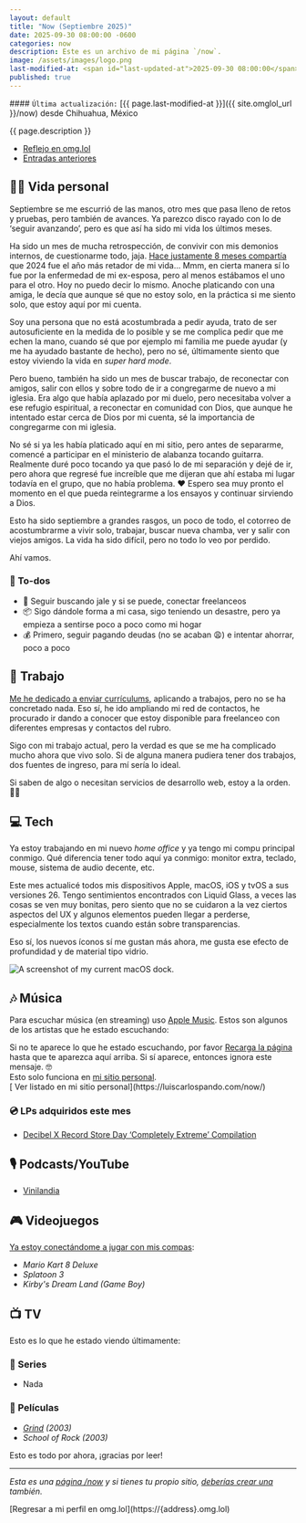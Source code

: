```yaml
---
layout: default
title: "Now (Septiembre 2025)"
date: 2025-09-30 08:00:00 -0600
categories: now
description: Este es un archivo de mi página `/now`.
image: /assets/images/logo.png
last-modified-at: <span id="last-updated-at">2025-09-30 08:00:00</span>
published: true
---
```


<div class="card last-updated my-3 text-center">
<div class="card-body rounded">
#### <code>Última actualización:</code> [{{ page.last-modified-at }}]({{ site.omglol_url }}/now) desde Chihuahua, México
</div>
</div>

<p class="text-center">{{ page.description }}</p>

<div class="text-center">
<ul class="list-inline">
<li class="list-inline-item">
<a class="btn btn-primary btn-sm" href="{{ site.omglol_url }}/now" rel="alternate">
<i class="fa-solid fa-heart"></i> Reflejo en omg.lol
</a>
</li>
<li class="list-inline-item">
<a class="btn btn-primary btn-sm" href="{{ site.url }}/category/now/">
<i class="fa-solid fa-list-ul"></i> Entradas anteriores
</a>
</li>
</ul>
</div>

## 👦🏻 Vida personal
Septiembre se me escurrió de las manos, otro mes que pasa lleno de retos y pruebas, pero también de avances. Ya parezco disco rayado con lo de ‘seguir avanzando’, pero es que así ha sido mi vida los últimos meses.

Ha sido un mes de mucha retrospección, de convivir con mis demonios internos, de cuestionarme todo, jaja. [Hace justamente 8 meses compartía](https://mijo.status.lol/6773f89949b5a) que 2024 fue el año más retador de mi vida... Mmm, en cierta manera sí lo fue por la enfermedad de mi ex-esposa, pero al menos estábamos el uno para el otro. Hoy no puedo decir lo mismo. Anoche platicando con una amiga, le decía que aunque sé que no estoy solo, en la práctica si me siento solo, que estoy aquí por mi cuenta.

Soy una persona que no está acostumbrada a pedir ayuda, trato de ser autosuficiente en la medida de lo posible y se me complica pedir que me echen la mano, cuando sé que por ejemplo mi familia me puede ayudar (y me ha ayudado bastante de hecho), pero no sé, últimamente siento que estoy viviendo la vida en *super hard mode*.

Pero bueno, también ha sido un mes de buscar trabajo, de reconectar con amigos, salir con ellos y sobre todo de ir a congregarme de nuevo a mi iglesia. Era algo que había aplazado por mi duelo, pero necesitaba volver a ese refugio espiritual, a reconectar en comunidad con Dios, que aunque he intentado estar cerca de Dios por mi cuenta, sé la importancia de congregarme con mi iglesia.

No sé si ya les había platicado aquí en mi sitio, pero antes de separarme, comencé a participar en el ministerio de alabanza tocando guitarra. Realmente duré poco tocando ya que pasó lo de mi separación y dejé de ir, pero ahora que regresé fue increíble que me dijeran que ahí estaba mi lugar todavía en el grupo, que no había problema. ❤️ Espero sea muy pronto el momento en el que pueda reintegrarme a los ensayos y continuar sirviendo a Dios.

Esto ha sido septiembre a grandes rasgos, un poco de todo, el cotorreo de acostumbrarme a vivir solo, trabajar, buscar nueva chamba, ver y salir con viejos amigos. La vida ha sido difícil, pero no todo lo veo por perdido.

Ahí vamos.

### 📝 To-dos
- 💼 Seguir buscando jale y si se puede, conectar freelanceos
- 📦 Sigo dándole forma a mi casa, sigo teniendo un desastre, pero ya empieza a sentirse poco a poco como mi hogar
- 💰 Primero, seguir pagando deudas (no se acaban 😩) e intentar ahorrar, poco a poco

## 💼 Trabajo

[Me he dedicado a enviar currículums](https://luiscarlospando.com/cv), aplicando a trabajos, pero no se ha concretado nada. Eso sí, he ido ampliando mi red de contactos, he procurado ir dando a conocer que estoy disponible para freelanceo con diferentes empresas y contactos del rubro.

Sigo con mi trabajo actual, pero la verdad es que se me ha complicado mucho ahora que vivo solo. Si de alguna manera pudiera tener dos trabajos, dos fuentes de ingreso, para mí sería lo ideal.

Si saben de algo o necesitan servicios de desarrollo web, estoy a la orden. 🙋‍♂️

## 💻 Tech
Ya estoy trabajando en mi nuevo *home office* y ya tengo mi compu principal conmigo. Qué diferencia tener todo aquí ya conmigo: monitor extra, teclado, mouse, sistema de audio decente, etc.

Este mes actualicé todos mis dispositivos Apple, macOS, iOS y tvOS a sus versiones 26. Tengo sentimientos encontrados con Liquid Glass, a veces las cosas se ven muy bonitas, pero siento que no se cuidaron a la vez ciertos aspectos del UX y algunos elementos pueden llegar a perderse, especialmente los textos cuando están sobre transparencias.

Eso sí, los nuevos íconos sí me gustan más ahora, me gusta ese efecto de profundidad y de material tipo vidrio.

<img class="img-fluid rounded" src="https://cdn.some.pics/mijo/68dbfc0bd831d.png" alt="A screenshot of my current macOS dock." />

<span id="musica"></span>
## 🎶 Música
Para escuchar música (en streaming) uso [Apple Music](https://music.apple.com/profile/luiscarlospando). Estos son algunos de los artistas que he estado escuchando:

<ul id="lastfm-top-artists"></ul>

<div class="card">
<div class="card-body rounded text-center">
Si no te aparece lo que he estado escuchando, por favor <a class="btn btn-primary btn-sm" href="javascript:void(0)" onclick="window.location.hash = 'musica'; location.reload(); return false;"><i class="fa-solid fa-rotate-right"></i> Recarga la página</a> hasta que te aparezca aquí arriba. Si sí aparece, entonces ignora este mensaje. 🤓
<br>
<span class="d-none">Esto solo funciona en <a href="https://luiscarlospando.com/now/">mi sitio personal</a>.</span>
</div>
</div>

<span class="omg-lol-now-page-element">
[<i class="fa-solid fa-up-right-from-square"></i> Ver listado en mi sitio personal](https://luiscarlospando.com/now/)
</span>

### 💿 LPs adquiridos este mes
- [Decibel X Record Store Day ‘Completely Extreme’ Compilation](https://www.decibelmagazine.com/2020/09/09/decibel-x-record-store-day-completely-extreme-compilation-arrives-october-30/)

## 🎙 Podcasts/YouTube
- [Vinilandia](https://www.youtube.com/@Vinilandiapodcast)

## 🎮 Videojuegos
[Ya estoy conectándome a jugar con mis compas](https://blog.luiscarlospando.com/personal/2025/09/la-importancia-de-los-videojuegos-en-mi-vida/):
- *Mario Kart 8 Deluxe*
- *Splatoon 3*
- *Kirby's Dream Land (Game Boy)*

## 📺 TV
Esto es lo que he estado viendo últimamente:

### 🎥 Series
- Nada

### 🍿 Películas
- *[Grind](https://www.primevideo.com/-/es/detail/Grind/0RIFPW6JH43MTJQBNAIHBXHTJK) (2003)*
- *School of Rock (2003)*

Esto es todo por ahora, ¡gracias por leer!

---

*Esta es una [página /now](https://nownownow.com/about) y si tienes tu propio sitio, [deberías crear una](https://nownownow.com/about) también.*

<span class="omg-lol-now-page-element">
[Regresar a mi perfil en omg.lol](https://{address}.omg.lol)
</span>
